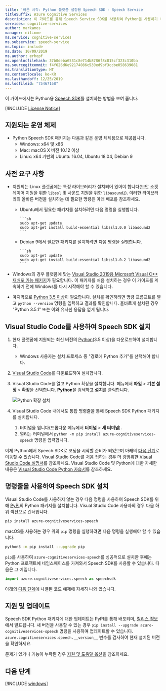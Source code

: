 ```yaml
---
title: '빠른 시작: Python 플랫폼 설정용 Speech SDK - Speech Service'
titleSuffix: Azure Cognitive Services
description: 이 가이드를 통해 Speech Service SDK를 사용하여 Python을 사용하기 위한 플랫폼을 설정합니다.
services: cognitive-services
author: markamos
manager: nitinme
ms.service: cognitive-services
ms.subservice: speech-service
ms.topic: include
ms.date: 10/09/2019
ms.author: erhopf
ms.openlocfilehash: 37b0deba6531c8e714b8786f8c815cf323c310ba
ms.sourcegitcommit: f4f626d6e92174086c530ed9bf3ccbe058639081
ms.translationtype: HT
ms.contentlocale: ko-KR
ms.lasthandoff: 12/25/2019
ms.locfileid: "75467168"
---
```

이 가이드에서는 Python용 [Speech SDK](~/articles/cognitive-services/speech-service/speech-sdk.md)를 설치하는 방법을 보여 줍니다.

[!INCLUDE [License Notice](~/includes/cognitive-services-speech-service-license-notice.md)]

## <a name="supported-operating-systems"></a>지원되는 운영 체제

- Python Speech SDK 패키지는 다음과 같은 운영 체제용으로 제공됩니다.
  - Windows: x64 및 x86
  - Mac: macOS X 버전 10.12 이상
  - Linux: x64 기반의 Ubuntu 16.04, Ubuntu 18.04, Debian 9

## <a name="prerequisites"></a>사전 요구 사항

- 지원되는 Linux 플랫폼에는 특정 라이브러리가 설치되어 있어야 합니다(보안 소켓 레이어 지원을 위한 `libssl` 및 사운드 지원을 위한 `libasound2`). 이러한 라이브러리의 올바른 버전을 설치하는 데 필요한 명령은 아래 배포를 참조하세요.

  - Ubuntu에서 필요한 패키지를 설치하려면 다음 명령을 실행합니다.

        ```sh
        sudo apt-get update
        sudo apt-get install build-essential libssl1.0.0 libasound2
        ```

  - Debian 9에서 필요한 패키지를 설치하려면 다음 명령을 실행합니다.

        ```sh
        sudo apt-get update
        sudo apt-get install build-essential libssl1.0.2 libasound2
        ```

- Windows의 경우 플랫폼에 맞는 [Visual Studio 2019용 Microsoft Visual C++ 재배포 가능 패키지](https://support.microsoft.com/help/2977003/the-latest-supported-visual-c-downloads)가 필요합니다. 이 패키지를 처음 설치하는 경우 이 가이드를 계속하기 전에 Windows를 다시 시작해야 할 수 있습니다.
- 마지막으로 [Python 3.5 이상](https://www.python.org/downloads/)이 필요합니다. 설치를 확인하려면 명령 프롬프트를 열고 `python --version` 명령을 입력하고 결과를 확인합니다. 올바르게 설치된 경우 "Python 3.5.1" 또는 이와 유사한 응답을 얻게 됩니다.

## <a name="install-the-speech-sdk-using-visual-studio-code"></a>Visual Studio Code를 사용하여 Speech SDK 설치

1. 현재 플랫폼에 지원되는 최신 버전의 [Python](https://www.python.org/downloads/)(3.5 이상)을 다운로드하여 설치합니다.
   - Windows 사용자는 설치 프로세스 중 "경로에 Python 추가"를 선택해야 합니다.
1. [Visual Studio Code](https://code.visualstudio.com/Download)를 다운로드하여 설치합니다.
1. Visual Studio Code를 열고 Python 확장을 설치합니다. 메뉴에서 **파일** > **기본 설정** > **확장**을 선택합니다. **Python**을 검색하고 **설치**를 클릭합니다.

   ![Python 확장 설치](~/articles/cognitive-services/speech-service/media/sdk/qs-python-vscode-python-extension.png)

1. Visual Studio Code 내에서도 통합 명령줄을 통해 Speech SDK Python 패키지를 설치합니다.
   1. 터미널을 엽니다(드롭다운 메뉴에서 **터미널** > **새 터미널**).
   1. 열리는 터미널에서 `python -m pip install azure-cognitiveservices-speech` 명령을 입력합니다.

이제 Python에서 Speech SDK로 코딩을 시작할 준비가 되었으며 아래의 [다음 단계](#next-steps)로 이동할 수 있습니다. Visual Studio Code를 처음 접하는 경우 더 광범위한 [Visual Studio Code 설명서](https://code.visualstudio.com/docs)를 참조하세요. Visual Studio Code 및 Python에 대한 자세한 내용은 [Visual Studio Code Python 자습서](https://code.visualstudio.com/docs/python/python-tutorial)를 참조하세요.

## <a name="install-the-speech-sdk-using-the-command-line"></a>명령줄을 사용하여 Speech SDK 설치

Visual Studio Code를 사용하지 않는 경우 다음 명령을 사용하여 Speech SDK를 위해 [PyPI](https://pypi.org/)의 Python 패키지를 설치합니다. Visual Studio Code 사용자의 경우 다음 하위 섹션으로 건너뜁니다.

```sh
pip install azure-cognitiveservices-speech
```

macOS를 사용하는 경우 위의 `pip` 명령을 실행하려면 다음 명령을 실행해야 할 수 있습니다.

```sh
python3 -m pip install --upgrade pip
```

`pip`를 사용하여 `azure-cognitiveservices-speech`를 성공적으로 설치한 후에는 Python 프로젝트에 네임스페이스를 가져와서 Speech SDK를 사용할 수 있습니다. 다음은 그 예입니다.

```py
import azure.cognitiveservices.speech as speechsdk
```

아래의 [다음 단계](#next-steps)에 나열된 코드 예제에 자세히 나와 있습니다.

## <a name="support-and-updates"></a>지원 및 업데이트

Speech SDK Python 패키지에 대한 업데이트는 PyPI를 통해 배포되며, [릴리스 정보](~/articles/cognitive-services/speech-service/releasenotes.md)에서 발표됩니다.
새 버전을 사용할 수 있는 경우 `pip install --upgrade azure-cognitiveservices-speech` 명령을 사용하여 업데이트할 수 있습니다.
`azure.cognitiveservices.speech.__version__` 변수를 검사하여 현재 설치된 버전을 확인하세요.

문제가 있거나 기능이 누락된 경우 [지원 및 도움말 옵션](~/articles/cognitive-services/speech-service/support.md)을 참조하세요.

## <a name="next-steps"></a>다음 단계

[!INCLUDE [windows](../quickstart-list.md)]